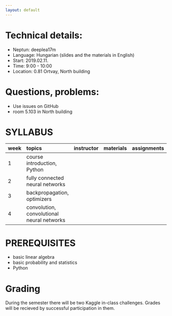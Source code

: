 ```yaml
---
layout: default
---
```


# Technical details:
- Neptun: deeplea17m
- Language: Hungarian (slides and the materials in English)
- Start: 2019.02.11.
- Time: 9:00 - 10:00
- Location: 0.81 Ortvay, North building

# Questions, problems:
- Use issues on GitHub
- room 5.103 in North building

# SYLLABUS

| week        | topics          | instructor | materials | assignments |
|:-------------|:------------------|:------|:------|:------|
| 1 | course introduction, Python                |  |  | |
| 2 | fully connected neural networks            |  |  | |
| 3 | backpropagation, optimizers                |  |  | |
| 4 | convolution, convolutional neural networks |  |  | |

# PREREQUISITES
 - basic linear algebra
 - basic probability and statistics
 - Python

# Grading
During the semester there will be two Kaggle in-class challenges. Grades will be recieved by successful participation in them.
